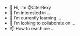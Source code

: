 - 👋 Hi, I’m @CiterRexy
- 👀 I’m interested in ...
- 🌱 I’m currently learning ...
- 💞️ I’m looking to collaborate on ...
- 📫 How to reach me ...

<!---
CiterRexy/CiterRexy is a ✨ special ✨ repository because its `README.md` (this file) appears on your GitHub profile.
You can click the Preview link to take a look at your changes.
--->

